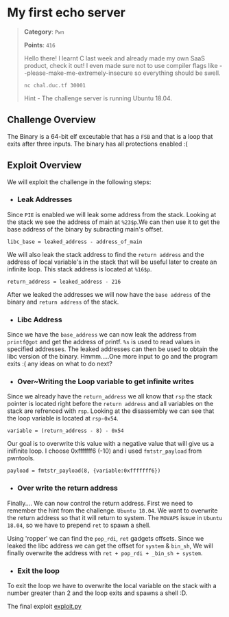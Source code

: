 # My first echo server

>**Category**: `Pwn`
>
>**Points**: `416`
>
>Hello there! I learnt C last week and already made my own SaaS product, 
>check it out! I even made sure not to use compiler flags like --please-make-me-extremely-insecure
>so everything should be swell.
>
> `nc chal.duc.tf 30001`
>
>Hint - The challenge server is running Ubuntu 18.04.

## Challenge Overview

The Binary is a 64-bit elf exceutable that has a `FSB` and that is a loop that exits after three inputs. The binary has all protections enabled :(

## Exploit Overview

We will exploit the challenge in the following steps:

* ### Leak Addresses

Since `PIE` is enabled we will leak some address from the stack. Looking at the stack we see the address of main at `%23$p`.We can then use it to get the base address
of the binary by subracting main's offset.

`libc_base = leaked_address - address_of_main`

We will also leak the stack address to find the `return address` and the address of local variable's in the stack that will be useful later to create an infinite loop.
This stack address is located at `%16$p`. 

`return_address = leaked_address - 216`

After we leaked the addresses we will now have the `base address` of the binary and `return address` of the stack.

* ### Libc Address 

Since we have the `base_address` we can now leak the address from `printf@got` and get the address of printf. `%s` is used to read values in specified addresses.
The leaked addresses can then be used to obtain the libc version of the binary. Hmmm.....One more input to go and the program exits :( any ideas on what to do next?

* ### Over~Writing the Loop variable to get infinite writes

Since we already have the `return_address` we all know that `rsp` the stack pointer is located right before the `return address` and all variables on the stack are
refrenced with `rsp`. Looking at the disassembly we can see that the loop variable is located at `rsp-0x54`.

`variable = (return_address - 8) - 0x54`

Our goal is to overwrite this value with a negative value that will give us a inifinite loop. I choose 0xfffffff6 (-10) and i used `fmtstr_payload` from pwntools.

`payload = fmtstr_payload(8, {variable:0xfffffff6})`

* ### Over write the return address

Finally.... We can now control the return address. First we need to remember the hint from the challenge. `Ubuntu 18.04`.
We want to overwrite the return address so that it will return to system. The `MOVAPS` issue in `Ubuntu 18.04`, so we have to prepend `ret`
to spawn a shell.

Using 'ropper' we can find the `pop_rdi`, `ret` gadgets offsets. Since we leaked the libc address we can get the offset for `system` & `bin_sh`,
We will finally overwrite the address with  `ret + pop_rdi + _bin_sh + system`.


* ### Exit the loop
To exit the loop we have to overwrite the local variable on the stack with a number greater than 2 and the loop exits and spawns a shell :D.

The final exploit [exploit.py](exploit.py)
